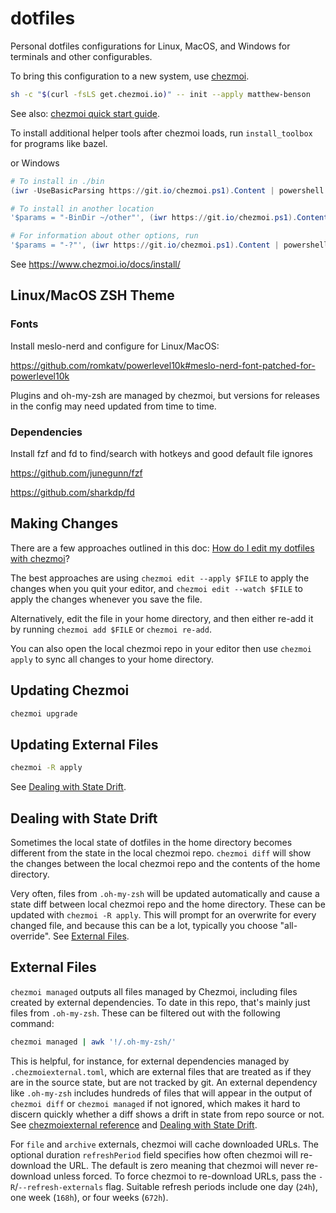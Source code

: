 # dotfiles

<!-- TODO: update to be in-line with doc standards - missing too many fine details and even common action playbooks -->
<!-- TODO: change macos specific config to use chezmoi templates https://www.chezmoi.io/user-guide/templating and doc this -->
<!-- TODO: improve portability? Create suitable environments for dash, ash, bash, zsh, fish, powershell? -->
<!-- TODO: add SSH keys, etc. from 1Password -->
<!-- TODO: http://fig.io ? -->
<!-- TODO: headings? -->

Personal dotfiles configurations for Linux, MacOS, and Windows for terminals and other configurables.

To bring this configuration to a new system, use [chezmoi](https://www.chezmoi.io/).

```sh
sh -c "$(curl -fsLS get.chezmoi.io)" -- init --apply matthew-benson
```

See also: [chezmoi quick start guide](https://www.chezmoi.io/quick-start/).

<!-- TODO: set default login shell? Link to a doc? -->
<!-- TODO: tmux config? Can we set a better moderning scrolling option? -->

To install additional helper tools after chezmoi loads, run `install_toolbox`
for programs like bazel.

or Windows

```powershell
# To install in ./bin
(iwr -UseBasicParsing https://git.io/chezmoi.ps1).Content | powershell -c -

# To install in another location
'$params = "-BinDir ~/other"', (iwr https://git.io/chezmoi.ps1).Content | powershell -c -

# For information about other options, run
'$params = "-?"', (iwr https://git.io/chezmoi.ps1).Content | powershell -c -
```

See https://www.chezmoi.io/docs/install/

## Linux/MacOS ZSH Theme

### Fonts

Install meslo-nerd and configure for Linux/MacOS:

https://github.com/romkatv/powerlevel10k#meslo-nerd-font-patched-for-powerlevel10k

Plugins and oh-my-zsh are managed by chezmoi, but versions for releases in the config may need updated from time to time.

### Dependencies

<!-- TODO: scrap toolbox/install tooling, write playbooks. Tool infrequent to automate and keep working. No tests, etc. -->
<!-- there's also a chance we use templates and some other chezmoi features? -->

Install fzf and fd to find/search with hotkeys and good default file ignores

<!-- TODO: we can now install fzf and fd via install_toolbox command -->

https://github.com/junegunn/fzf

https://github.com/sharkdp/fd


## Making Changes

There are a few approaches outlined in this doc:
[How do I edit my dotfiles with chezmoi](https://www.chezmoi.io/user-guide/frequently-asked-questions/usage/#how-do-i-edit-my-dotfiles-with-chezmoi)?

The best approaches are using `chezmoi edit --apply $FILE` to apply the changes when you quit your editor, and
`chezmoi edit --watch $FILE` to apply the changes whenever you save the file.

Alternatively, edit the file in your home directory, and then either re-add it by running `chezmoi add $FILE` or
`chezmoi re-add`.

You can also open the local chezmoi repo in your editor then use `chezmoi apply` to sync all changes to your
home directory.

## Updating Chezmoi

```sh
chezmoi upgrade
```

## Updating External Files

```sh
chezmoi -R apply
```

See [Dealing with State Drift](#dealing-with-state-drift).

## Dealing with State Drift

Sometimes the local state of dotfiles in the home directory becomes different from the state in the local chezmoi
repo. `chezmoi diff` will show the changes between the local chezmoi repo and the contents of the home directory.

Very often, files from `.oh-my-zsh` will be updated automatically and cause a state diff between local chezmoi repo and
the home directory. These can be updated with `chezmoi -R apply`. This will prompt for an overwrite for every changed
file, and because this can be a lot, typically you choose "all-override". See [External Files](#external-files).

## External Files

`chezmoi managed` outputs all files managed by Chezmoi, including files created by external dependencies. To date in
this repo, that's mainly just files from `.oh-my-zsh`. These can be filtered out with the following command:

```sh
chezmoi managed | awk '!/.oh-my-zsh/'
```

This is helpful, for instance, for external dependencies managed by `.chezmoiexternal.toml`, which are external
files that are treated as if they are in the source state, but are not tracked by git. An external dependency like
`.oh-my-zsh` includes hundreds of files that will appear in the output of `chezmoi diff` or `chezmoi managed` if not
ignored, which makes it hard to discern quickly whether a diff shows a drift in state from repo source or not. See
[chezmoiexternal reference](https://www.chezmoi.io/reference/special-files-and-directories/chezmoiexternal-format/)
and [Dealing with State Drift](#dealing-with-state-drift).

For `file` and `archive` externals, chezmoi will cache downloaded URLs. The optional duration `refreshPeriod` field
specifies how often chezmoi will re-download the URL. The default is zero meaning that chezmoi will never re-download
unless forced. To force chezmoi to re-download URLs, pass the `-R`/`--refresh-externals` flag. Suitable refresh periods
include one day (`24h`), one week (`168h`), or four weeks (`672h`).

